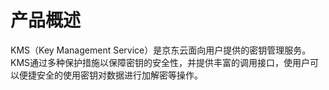 # 产品概述

KMS（Key Management Service）是京东云面向用户提供的密钥管理服务。KMS通过多种保护措施以保障密钥的安全性，并提供丰富的调用接口，使用户可以便捷安全的使用密钥对数据进行加解密等操作。
